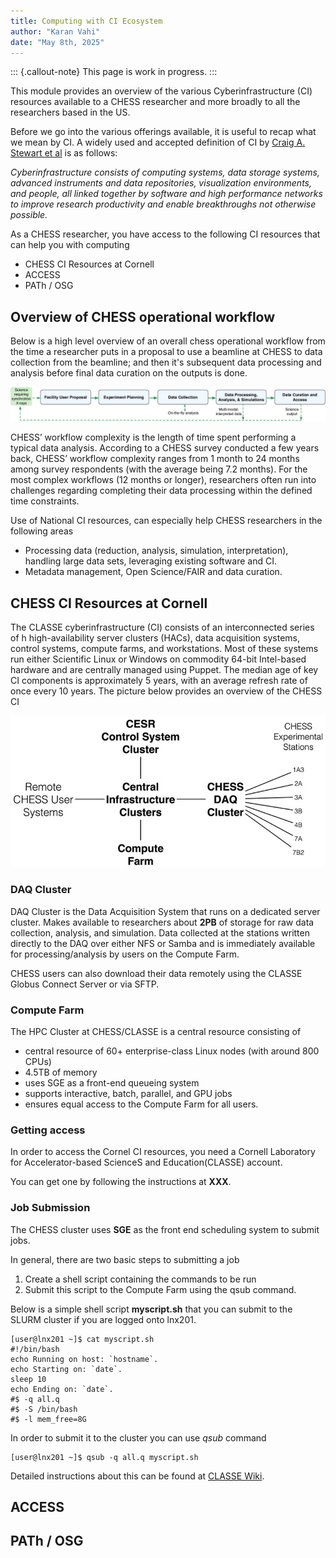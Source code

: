 ```yaml
---
title: Computing with CI Ecosystem
author: "Karan Vahi"
date: "May 8th, 2025"
---
```


::: {.callout-note}
This page is work in progress.
:::


This module provides an overview of the various Cyberinfrastructure (CI) resources 
available to a CHESS researcher and more broadly to all the researchers based in the US.

Before we go into the various offerings available, it is useful to recap what we mean
by CI. A widely used and accepted definition of CI by
[Craig A. Stewart et al](https://dl.acm.org/doi/10.1145/1878335.1878347) is as follows:

*Cyberinfrastructure consists of computing systems, data storage systems, advanced
instruments and data repositories, visualization environments, and people, all linked
together by software and high performance networks to improve research productivity and
enable breakthroughs not otherwise possible.*

As a CHESS researcher, you have access to the following CI resources that can 
help you with computing

- CHESS CI Resources at Cornell
- ACCESS
- PATh / OSG

## Overview of CHESS operational workflow

Below is a high level overview of an overall chess operational workflow from the time 
a researcher puts in a proposal to use a beamline at CHESS to data collection from
the beamline; and then it's subsequent data processing and analysis before final 
data curation on the outputs is done. 


![Overview of a general CHESS Operational Workflow](./images/chess-operational-wf.png)


CHESS’ workflow complexity is the length of time spent performing a typical data
analysis. According to a CHESS survey conducted a few years back, CHESS’ workflow complexity
ranges from 1 month to 24 months among survey respondents (with the average being
7.2 months). For the most complex workflows (12 months or longer), researchers often
run into challenges regarding completing their data processing within the defined time 
constraints. 

Use of National CI resources, can especially help CHESS researchers in the following
areas

- Processing data (reduction, analysis, simulation, interpretation), handling large 
  data sets, leveraging existing software and CI.
- Metadata management, Open Science/FAIR and data curation.


## CHESS CI Resources at Cornell

The CLASSE cyberinfrastructure (CI) consists of an interconnected series of h
high-availability server clusters (HACs), data acquisition systems, control systems, 
compute farms, and workstations. Most of these systems run either Scientific Linux 
or Windows on commodity 64-bit Intel-based hardware and are centrally managed 
using Puppet. The median age of key CI components is approximately 5 years, with 
an average refresh rate of once every 10 years. The picture below provides an 
overview of the CHESS CI

![CHESS CI immediately available for processing/analysis by users on the Compute Farm](./images/chess-ci.png)

### DAQ Cluster

DAQ Cluster is the Data Acquisition System that runs on a dedicated server cluster. 
Makes available to researchers about **2PB** of storage for raw data collection, analysis, 
and simulation. Data collected at the stations written directly to the DAQ over either 
NFS or Samba and is immediately available for processing/analysis by users on the
Compute Farm.

CHESS users can also download their data remotely using the CLASSE Globus Connect Server 
or via SFTP. 
 

### Compute Farm

The HPC Cluster at CHESS/CLASSE is a central resource consisting of

- central resource of 60+ enterprise-class Linux nodes (with around 800 CPUs)
- 4.5TB of memory
- uses SGE as a front-end queueing system
- supports interactive, batch, parallel, and GPU jobs
- ensures equal access to the Compute Farm for all users.
 

### Getting access

In order to access the Cornel CI resources, you need a 
Cornell Laboratory for Accelerator-based ScienceS and Education(CLASSE) account.

You can get one by following the instructions at **XXX**.

### Job Submission

The CHESS cluster uses **SGE** as the front end scheduling system to submit jobs.

In general, there are two basic steps to submitting a job

1. Create a shell script containing the commands to be run
2. Submit this script to the Compute Farm using the qsub command.

Below is a simple shell script **myscript.sh** that you can submit to the SLURM
cluster if you are logged onto lnx201.

```{.bash}
[user@lnx201 ~]$ cat myscript.sh
#!/bin/bash
echo Running on host: `hostname`.
echo Starting on: `date`.
sleep 10
echo Ending on: `date`.
#$ -q all.q
#$ -S /bin/bash
#$ -l mem_free=8G
```

In order to submit it to the cluster you can use *qsub* command

```{.bash}
[user@lnx201 ~]$ qsub -q all.q myscript.sh
```

Detailed instructions about this can be found at
[CLASSE Wiki](https://wiki.classe.cornell.edu/Computing/GridEngine).


## ACCESS

## PATh / OSG
